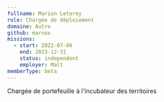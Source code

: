 ```yaml
---
fullname: Marion Letorey
role: Chargée de déploiement
domaine: Autre
github: maroox
missions:
  - start: 2022-07-06
    end: 2023-12-31
    status: independent
    employer: Malt
memberType: beta
---
```


Chargée de portefeuille à l'incubateur des territoires
